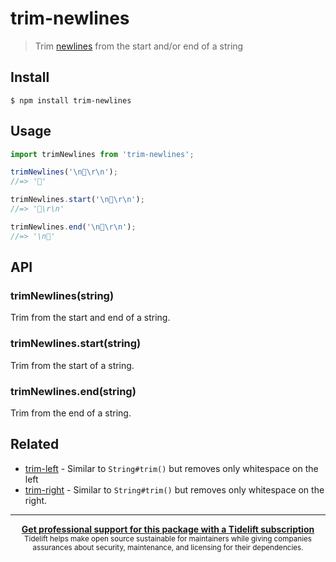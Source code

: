 # trim-newlines

> Trim [newlines](https://en.wikipedia.org/wiki/Newline) from the start and/or end of a string

## Install

```
$ npm install trim-newlines
```

## Usage

```js
import trimNewlines from 'trim-newlines';

trimNewlines('\n🦄\r\n');
//=> '🦄'

trimNewlines.start('\n🦄\r\n');
//=> '🦄\r\n'

trimNewlines.end('\n🦄\r\n');
//=> '\n🦄'
```

## API

### trimNewlines(string)

Trim from the start and end of a string.

### trimNewlines.start(string)

Trim from the start of a string.

### trimNewlines.end(string)

Trim from the end of a string.

## Related

- [trim-left](https://github.com/sindresorhus/trim-left) - Similar to `String#trim()` but removes only whitespace on the left
- [trim-right](https://github.com/sindresorhus/trim-right) - Similar to `String#trim()` but removes only whitespace on the right.

---

<div align="center">
	<b>
		<a href="https://tidelift.com/subscription/pkg/npm-trim-newlines?utm_source=npm-trim-newlines&utm_medium=referral&utm_campaign=readme">Get professional support for this package with a Tidelift subscription</a>
	</b>
	<br>
	<sub>
		Tidelift helps make open source sustainable for maintainers while giving companies<br>assurances about security, maintenance, and licensing for their dependencies.
	</sub>
</div>
